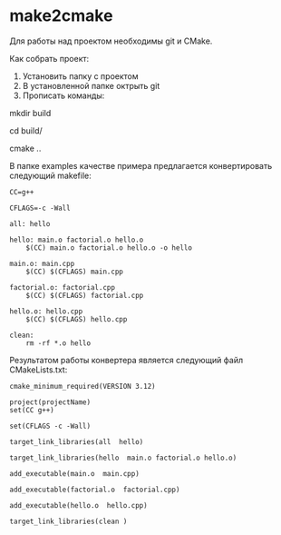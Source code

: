 # make2cmake

Для работы над проектом необходимы git и CMake.

Как собрать проект:

1) Установить папку с проектом
2) В установленной папке октрыть git
3) Прописать команды:
    
mkdir build

cd build/

cmake ..


В папке examples качестве примера предлагается конвертировать следующий makefile:

    CC=g++
    
    CFLAGS=-c -Wall
    
    all: hello
    
    hello: main.o factorial.o hello.o
    	$(CC) main.o factorial.o hello.o -o hello
    
    main.o: main.cpp
    	$(CC) $(CFLAGS) main.cpp
    
    factorial.o: factorial.cpp
    	$(CC) $(CFLAGS) factorial.cpp
    
    hello.o: hello.cpp
    	$(CC) $(CFLAGS) hello.cpp
    
    clean:
    	rm -rf *.o hello

Результатом работы конвертера является следующий файл CMakeLists.txt: 

    cmake_minimum_required(VERSION 3.12)
    
    project(projectName)
    set(CC g++)
    
    set(CFLAGS -c -Wall)
    
    target_link_libraries(all  hello)
    
    target_link_libraries(hello  main.o factorial.o hello.o)
    
    add_executable(main.o  main.cpp)
    
    add_executable(factorial.o  factorial.cpp)
    
    add_executable(hello.o  hello.cpp)
    
    target_link_libraries(clean )
